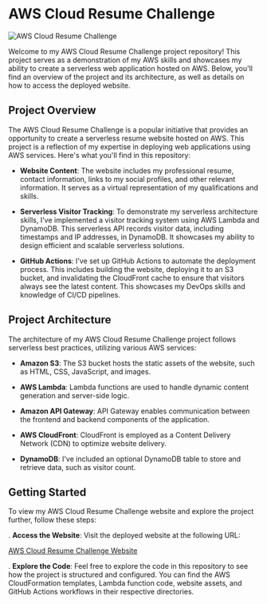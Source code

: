 # AWS Cloud Resume Challenge

![AWS Cloud Resume Challenge](cloud_challenge.png)

Welcome to my AWS Cloud Resume Challenge project repository! This project serves as a demonstration of my AWS skills and showcases my ability to create a serverless web application hosted on AWS. Below, you'll find an overview of the project and its architecture, as well as details on how to access the deployed website.

## Project Overview

The AWS Cloud Resume Challenge is a popular initiative that provides an opportunity to create a serverless resume website hosted on AWS. This project is a reflection of my expertise in deploying web applications using AWS services. Here's what you'll find in this repository:

- **Website Content**: The website includes my professional resume, contact information, links to my social profiles, and other relevant information. It serves as a virtual representation of my qualifications and skills.

- **Serverless Visitor Tracking**: To demonstrate my serverless architecture skills, I've implemented a visitor tracking system using AWS Lambda and DynamoDB. This serverless API records visitor data, including timestamps and IP addresses, in DynamoDB. It showcases my ability to design efficient and scalable serverless solutions.

- **GitHub Actions**: I've set up GitHub Actions to automate the deployment process. This includes building the website, deploying it to an S3 bucket, and invalidating the CloudFront cache to ensure that visitors always see the latest content. This showcases my DevOps skills and knowledge of CI/CD pipelines.

## Project Architecture

The architecture of my AWS Cloud Resume Challenge project follows serverless best practices, utilizing various AWS services:

- **Amazon S3**: The S3 bucket hosts the static assets of the website, such as HTML, CSS, JavaScript, and images.

- **AWS Lambda**: Lambda functions are used to handle dynamic content generation and server-side logic.

- **Amazon API Gateway**: API Gateway enables communication between the frontend and backend components of the application.

- **AWS CloudFront**: CloudFront is employed as a Content Delivery Network (CDN) to optimize website delivery.

- **DynamoDB**: I've included an optional DynamoDB table to store and retrieve data, such as visitor count.

## Getting Started

To view my AWS Cloud Resume Challenge website and explore the project further, follow these steps:

. **Access the Website**: Visit the deployed website at the following URL:

   [AWS Cloud Resume Challenge Website](https://dcuht95goyv8f.cloudfront.net/)

. **Explore the Code**: Feel free to explore the code in this repository to see how the project is structured and configured. You can find the AWS CloudFormation templates, Lambda function code, website assets, and GitHub Actions workflows in their respective directories.


